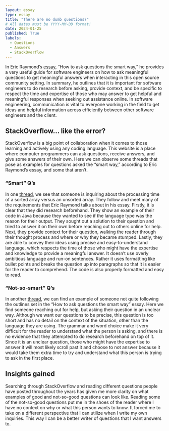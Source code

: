 ```yaml
---
layout: essay
type: essay
title: "There are no dumb questions?"
# All dates must be YYYY-MM-DD format!
date: 2024-01-25
published: True
labels:
  - Questions
  - Answers
  - StackOverflow
---
```


In Eric Raymond’s [essay](http://www.catb.org/esr/faqs/smart-questions.html), “How to ask questions the smart way,” he provides a very useful guide for software engineers on how to ask meaningful questions to get meaningful answers when interacting in this open source community setting. In summary, he outlines that it is important for software engineers to do research before asking, provide context, and be specific to respect the time and expertise of those who may answer to get helpful and meaningful responses when seeking out assistance online. In software engineering, communication is vital to everyone working in the field to get ideas and helpful information across efficiently between other software engineers and the client.

## StackOverflow… like the error?
StackOverflow is a big point of collaboration when it comes to those learning and actively using any coding language. This website is a place where computer programmers can ask questions, receive answers, and give some answers of their own. Here we can observe some threads that pose as examples for questions asked the “smart way,” according to Eric Raymond’s essay, and some that aren’t.

### “Smart” Q’s
In one [thread](https://stackoverflow.com/questions/11227809/why-is-processing-a-sorted-array-faster-than-processing-an-unsorted-array), we see that someone is inquiring about the processing time of a sorted array versus an unsorted array. They follow and meet many of the requirements that Eric Raymond talks about in his essay. Firstly, it is clear that they did research beforehand. They show an example of their code in Java because they wanted to see if the language type was the reason for their output. They sought out a solution to their question and tried to answer it on their own before reaching out to others online for help. Next, they provide context for their question, walking the reader through their thought process and where or why they became stumped. Lastly, they are able to convey their ideas using precise and easy-to-understand language, which respects the time of those who might have the expertise and knowledge to provide a meaningful answer. It doesn’t use overly ambitious language and run-on sentences. Rather it uses formatting like bullet points and breaks the question up into paragraphs so that it is easier for the reader to comprehend. The code is also properly formatted and easy to read.

### “Not-so-smart” Q’s
In another [thread](https://stackoverflow.com/questions/77884443/is-in-python-a-deep-json-parsing), we can find an example of someone not quite following the outlines set in the “How to ask questions the smart way” essay. Here we find someone reaching out for help, but asking their question in an unclear way. Although we want our questions to be precise, this question is too short and has no detail on the context of the situation, other than the language they are using. The grammar and word choice make it very difficult for the reader to understand what the person is asking, and there is no evidence that they attempted to do research beforehand on top of it. Since it is an unclear question, those who might have the expertise to answer it will most likely scroll past it and choose to not answer because it would take them extra time to try and understand what this person is trying to ask in the first place.

## Insights gained
Searching through StackOverflow and reading different questions people have posted throughout the years has given me more clarity on what examples of good and not-so-good questions can look like. Reading some of the not-so-good questions put me in the shoes of the reader where I have no context on why or what this person wants to know. It forced me to take on a different perspective that I can utilize when I write my own inquiries. This way I can be a better writer of questions that I want answers to.
